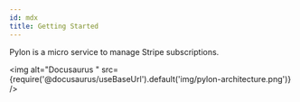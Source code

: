 ```yaml
---
id: mdx
title: Getting Started
---
```


Pylon is a micro service to manage Stripe subscriptions.

<img alt="Docusaurus " src={require('@docusaurus/useBaseUrl').default('img/pylon-architecture.png')} />

